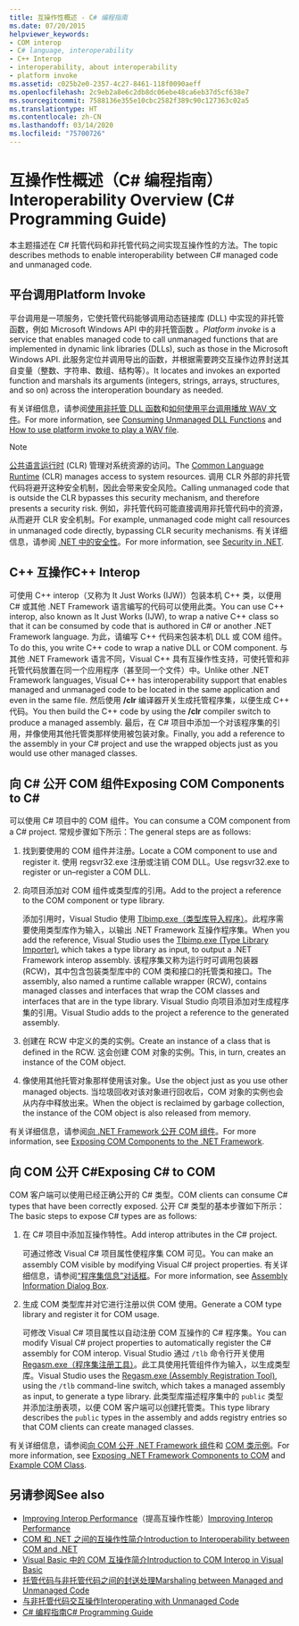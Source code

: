 ```yaml
---
title: 互操作性概述 - C# 编程指南
ms.date: 07/20/2015
helpviewer_keywords:
- COM interop
- C# language, interoperability
- C++ Interop
- interoperability, about interoperability
- platform invoke
ms.assetid: c025b2e0-2357-4c27-8461-118f0090aeff
ms.openlocfilehash: 2c9eb2a8e6c2db8dc06ebe48ca6eb37d5cf638e7
ms.sourcegitcommit: 7588136e355e10cbc2582f389c90c127363c02a5
ms.translationtype: HT
ms.contentlocale: zh-CN
ms.lasthandoff: 03/14/2020
ms.locfileid: "75700726"
---
```

# <a name="interoperability-overview-c-programming-guide"></a><span data-ttu-id="d8e34-102">互操作性概述（C# 编程指南）</span><span class="sxs-lookup"><span data-stu-id="d8e34-102">Interoperability Overview (C# Programming Guide)</span></span>
<span data-ttu-id="d8e34-103">本主题描述在 C# 托管代码和非托管代码之间实现互操作性的方法。</span><span class="sxs-lookup"><span data-stu-id="d8e34-103">The topic describes methods to enable interoperability between C# managed code and unmanaged code.</span></span>  
  
## <a name="platform-invoke"></a><span data-ttu-id="d8e34-104">平台调用</span><span class="sxs-lookup"><span data-stu-id="d8e34-104">Platform Invoke</span></span>  
 <span data-ttu-id="d8e34-105">平台调用是一项服务，它使托管代码能够调用动态链接库 (DLL) 中实现的非托管函数，例如 Microsoft Windows API 中的非托管函数  。</span><span class="sxs-lookup"><span data-stu-id="d8e34-105">*Platform invoke* is a service that enables managed code to call unmanaged functions that are implemented in dynamic link libraries (DLLs), such as those in the Microsoft Windows API.</span></span> <span data-ttu-id="d8e34-106">此服务定位并调用导出的函数，并根据需要跨交互操作边界封送其自变量（整数、字符串、数组、结构等）。</span><span class="sxs-lookup"><span data-stu-id="d8e34-106">It locates and invokes an exported function and marshals its arguments (integers, strings, arrays, structures, and so on) across the interoperation boundary as needed.</span></span>  
  
<span data-ttu-id="d8e34-107">有关详细信息，请参阅[使用非托管 DLL 函数](../../../framework/interop/consuming-unmanaged-dll-functions.md)和[如何使用平台调用播放 WAV 文件](./how-to-use-platform-invoke-to-play-a-wave-file.md)。</span><span class="sxs-lookup"><span data-stu-id="d8e34-107">For more information, see [Consuming Unmanaged DLL Functions](../../../framework/interop/consuming-unmanaged-dll-functions.md) and [How to use platform invoke to play a WAV file](./how-to-use-platform-invoke-to-play-a-wave-file.md).</span></span>
  
> [!NOTE]
> <span data-ttu-id="d8e34-108">[公共语言运行时](../../../standard/clr.md) (CLR) 管理对系统资源的访问。</span><span class="sxs-lookup"><span data-stu-id="d8e34-108">The [Common Language Runtime](../../../standard/clr.md) (CLR) manages access to system resources.</span></span> <span data-ttu-id="d8e34-109">调用 CLR 外部的非托管代码将避开这种安全机制，因此会带来安全风险。</span><span class="sxs-lookup"><span data-stu-id="d8e34-109">Calling unmanaged code that is outside the CLR bypasses this security mechanism, and therefore presents a security risk.</span></span> <span data-ttu-id="d8e34-110">例如，非托管代码可能直接调用非托管代码中的资源，从而避开 CLR 安全机制。</span><span class="sxs-lookup"><span data-stu-id="d8e34-110">For example, unmanaged code might call resources in unmanaged code directly, bypassing CLR security mechanisms.</span></span> <span data-ttu-id="d8e34-111">有关详细信息，请参阅 [ .NET 中的安全性](../../../standard/security/index.md)。</span><span class="sxs-lookup"><span data-stu-id="d8e34-111">For more information, see [Security in .NET](../../../standard/security/index.md).</span></span>  
  
## <a name="c-interop"></a><span data-ttu-id="d8e34-112">C++ 互操作</span><span class="sxs-lookup"><span data-stu-id="d8e34-112">C++ Interop</span></span>  
 <span data-ttu-id="d8e34-113">可使用 C++ interop（又称为 It Just Works (IJW)）包装本机 C++ 类，以便用 C# 或其他 .NET Framework 语言编写的代码可以使用此类。</span><span class="sxs-lookup"><span data-stu-id="d8e34-113">You can use C++ interop, also known as It Just Works (IJW), to wrap a native C++ class so that it can be consumed by code that is authored in C# or another .NET Framework language.</span></span> <span data-ttu-id="d8e34-114">为此，请编写 C++ 代码来包装本机 DLL 或 COM 组件。</span><span class="sxs-lookup"><span data-stu-id="d8e34-114">To do this, you write C++ code to wrap a native DLL or COM component.</span></span> <span data-ttu-id="d8e34-115">与其他 .NET Framework 语言不同，Visual C++ 具有互操作性支持，可使托管和非托管代码放置在同一个应用程序（甚至同一个文件）中。</span><span class="sxs-lookup"><span data-stu-id="d8e34-115">Unlike other .NET Framework languages, Visual C++ has interoperability support that enables managed and unmanaged code to be located in the same application and even in the same file.</span></span> <span data-ttu-id="d8e34-116">然后使用 **/clr** 编译器开关生成托管程序集，以便生成 C++ 代码。</span><span class="sxs-lookup"><span data-stu-id="d8e34-116">You then build the C++ code by using the **/clr** compiler switch to produce a managed assembly.</span></span> <span data-ttu-id="d8e34-117">最后，在 C# 项目中添加一个对该程序集的引用，并像使用其他托管类那样使用被包装对象。</span><span class="sxs-lookup"><span data-stu-id="d8e34-117">Finally, you add a reference to the assembly in your C# project and use the wrapped objects just as you would use other managed classes.</span></span>  
  
## <a name="exposing-com-components-to-c"></a><span data-ttu-id="d8e34-118">向 C\# 公开 COM 组件</span><span class="sxs-lookup"><span data-stu-id="d8e34-118">Exposing COM Components to C\#</span></span>
 <span data-ttu-id="d8e34-119">可以使用 C# 项目中的 COM 组件。</span><span class="sxs-lookup"><span data-stu-id="d8e34-119">You can consume a COM component from a C# project.</span></span> <span data-ttu-id="d8e34-120">常规步骤如下所示：</span><span class="sxs-lookup"><span data-stu-id="d8e34-120">The general steps are as follows:</span></span>  
  
1. <span data-ttu-id="d8e34-121">找到要使用的 COM 组件并注册。</span><span class="sxs-lookup"><span data-stu-id="d8e34-121">Locate a COM component to use and register it.</span></span> <span data-ttu-id="d8e34-122">使用 regsvr32.exe 注册或注销 COM DLL。</span><span class="sxs-lookup"><span data-stu-id="d8e34-122">Use regsvr32.exe to register or un–register a COM DLL.</span></span>  
  
2. <span data-ttu-id="d8e34-123">向项目添加对 COM 组件或类型库的引用。</span><span class="sxs-lookup"><span data-stu-id="d8e34-123">Add to the project a reference to the COM component or type library.</span></span>  
  
     <span data-ttu-id="d8e34-124">添加引用时，Visual Studio 使用 [Tlbimp.exe（类型库导入程序）](../../../framework/tools/tlbimp-exe-type-library-importer.md)。此程序需要使用类型库作为输入，以输出 .NET Framework 互操作程序集。</span><span class="sxs-lookup"><span data-stu-id="d8e34-124">When you add the reference, Visual Studio uses the [Tlbimp.exe (Type Library Importer)](../../../framework/tools/tlbimp-exe-type-library-importer.md), which takes a type library as input, to output a .NET Framework interop assembly.</span></span> <span data-ttu-id="d8e34-125">该程序集又称为运行时可调用包装器 (RCW)，其中包含包装类型库中的 COM 类和接口的托管类和接口。</span><span class="sxs-lookup"><span data-stu-id="d8e34-125">The assembly, also named a runtime callable wrapper (RCW), contains managed classes and interfaces that wrap the COM classes and interfaces that are in the type library.</span></span> <span data-ttu-id="d8e34-126">Visual Studio 向项目添加对生成程序集的引用。</span><span class="sxs-lookup"><span data-stu-id="d8e34-126">Visual Studio adds to the project a reference to the generated assembly.</span></span>  
  
3. <span data-ttu-id="d8e34-127">创建在 RCW 中定义的类的实例。</span><span class="sxs-lookup"><span data-stu-id="d8e34-127">Create an instance of a class that is defined in the RCW.</span></span> <span data-ttu-id="d8e34-128">这会创建 COM 对象的实例。</span><span class="sxs-lookup"><span data-stu-id="d8e34-128">This, in turn, creates an instance of the COM object.</span></span>  
  
4. <span data-ttu-id="d8e34-129">像使用其他托管对象那样使用该对象。</span><span class="sxs-lookup"><span data-stu-id="d8e34-129">Use the object just as you use other managed objects.</span></span> <span data-ttu-id="d8e34-130">当垃圾回收对该对象进行回收后，COM 对象的实例也会从内存中释放出来。</span><span class="sxs-lookup"><span data-stu-id="d8e34-130">When the object is reclaimed by garbage collection, the instance of the COM object is also released from memory.</span></span>  
  
 <span data-ttu-id="d8e34-131">有关详细信息，请参阅[向 .NET Framework 公开 COM 组件](../../../framework/interop/exposing-com-components.md)。</span><span class="sxs-lookup"><span data-stu-id="d8e34-131">For more information, see [Exposing COM Components to the .NET Framework](../../../framework/interop/exposing-com-components.md).</span></span>  
  
## <a name="exposing-c-to-com"></a><span data-ttu-id="d8e34-132">向 COM 公开 C#</span><span class="sxs-lookup"><span data-stu-id="d8e34-132">Exposing C# to COM</span></span>  
 <span data-ttu-id="d8e34-133">COM 客户端可以使用已经正确公开的 C# 类型。</span><span class="sxs-lookup"><span data-stu-id="d8e34-133">COM clients can consume C# types that have been correctly exposed.</span></span> <span data-ttu-id="d8e34-134">公开 C# 类型的基本步骤如下所示：</span><span class="sxs-lookup"><span data-stu-id="d8e34-134">The basic steps to expose C# types are as follows:</span></span>  
  
1. <span data-ttu-id="d8e34-135">在 C# 项目中添加互操作特性。</span><span class="sxs-lookup"><span data-stu-id="d8e34-135">Add interop attributes in the C# project.</span></span>  
  
     <span data-ttu-id="d8e34-136">可通过修改 Visual C# 项目属性使程序集 COM 可见。</span><span class="sxs-lookup"><span data-stu-id="d8e34-136">You can make an assembly COM visible by modifying Visual C# project properties.</span></span> <span data-ttu-id="d8e34-137">有关详细信息，请参阅[“程序集信息”对话框](/visualstudio/ide/reference/assembly-information-dialog-box)。</span><span class="sxs-lookup"><span data-stu-id="d8e34-137">For more information, see [Assembly Information Dialog Box](/visualstudio/ide/reference/assembly-information-dialog-box).</span></span>  
  
2. <span data-ttu-id="d8e34-138">生成 COM 类型库并对它进行注册以供 COM 使用。</span><span class="sxs-lookup"><span data-stu-id="d8e34-138">Generate a COM type library and register it for COM usage.</span></span>  
  
     <span data-ttu-id="d8e34-139">可修改 Visual C# 项目属性以自动注册 COM 互操作的 C# 程序集。</span><span class="sxs-lookup"><span data-stu-id="d8e34-139">You can modify Visual C# project properties to automatically register the C# assembly for COM interop.</span></span> <span data-ttu-id="d8e34-140">Visual Studio 通过 `/tlb` 命令行开关使用 [Regasm.exe（程序集注册工具）](../../../framework/tools/regasm-exe-assembly-registration-tool.md)。此工具使用托管组件作为输入，以生成类型库。</span><span class="sxs-lookup"><span data-stu-id="d8e34-140">Visual Studio uses the [Regasm.exe (Assembly Registration Tool)](../../../framework/tools/regasm-exe-assembly-registration-tool.md), using the `/tlb` command-line switch, which takes a managed assembly as input, to generate a type library.</span></span> <span data-ttu-id="d8e34-141">此类型库描述程序集中的 `public` 类型并添加注册表项，以便 COM 客户端可以创建托管类。</span><span class="sxs-lookup"><span data-stu-id="d8e34-141">This type library describes the `public` types in the assembly and adds registry entries so that COM clients can create managed classes.</span></span>  
  
 <span data-ttu-id="d8e34-142">有关详细信息，请参阅[向 COM 公开 .NET Framework 组件](../../../framework/interop/exposing-dotnet-components-to-com.md)和 [COM 类示例](./example-com-class.md)。</span><span class="sxs-lookup"><span data-stu-id="d8e34-142">For more information, see [Exposing .NET Framework Components to COM](../../../framework/interop/exposing-dotnet-components-to-com.md) and [Example COM Class](./example-com-class.md).</span></span>  
  
## <a name="see-also"></a><span data-ttu-id="d8e34-143">另请参阅</span><span class="sxs-lookup"><span data-stu-id="d8e34-143">See also</span></span>

- <span data-ttu-id="d8e34-144">[Improving Interop Performance](https://docs.microsoft.com/previous-versions/msp-n-p/ff647812%28v=pandp.10%29)（提高互操作性能）</span><span class="sxs-lookup"><span data-stu-id="d8e34-144">[Improving Interop Performance](https://docs.microsoft.com/previous-versions/msp-n-p/ff647812%28v=pandp.10%29)</span></span>
- [<span data-ttu-id="d8e34-145">COM 和 .NET 之间的互操作性简介</span><span class="sxs-lookup"><span data-stu-id="d8e34-145">Introduction to Interoperability between COM and .NET</span></span>](/office/client-developer/outlook/pia/introduction-to-interoperability-between-com-and-net)
- [<span data-ttu-id="d8e34-146">Visual Basic 中的 COM 互操作简介</span><span class="sxs-lookup"><span data-stu-id="d8e34-146">Introduction to COM Interop in Visual Basic</span></span>](../../../visual-basic/programming-guide/com-interop/introduction-to-com-interop.md)
- [<span data-ttu-id="d8e34-147">托管代码与非托管代码之间的封送处理</span><span class="sxs-lookup"><span data-stu-id="d8e34-147">Marshaling between Managed and Unmanaged Code</span></span>](../../../framework/interop/interop-marshaling.md)
- [<span data-ttu-id="d8e34-148">与非托管代码交互操作</span><span class="sxs-lookup"><span data-stu-id="d8e34-148">Interoperating with Unmanaged Code</span></span>](../../../framework/interop/index.md)
- [<span data-ttu-id="d8e34-149">C# 编程指南</span><span class="sxs-lookup"><span data-stu-id="d8e34-149">C# Programming Guide</span></span>](../index.md)
